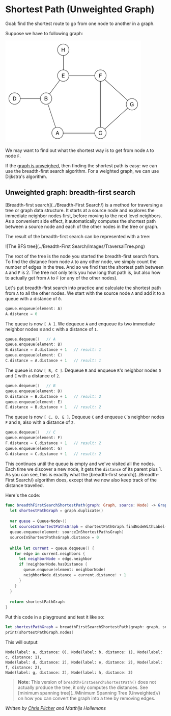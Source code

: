 # Shortest Path (Unweighted Graph)

Goal: find the shortest route to go from one node to another in a graph.

Suppose we have to following graph:

![Example graph](Images/Graph.png)

We may want to find out what the shortest way is to get from node `A` to node `F`.

If the [graph is unweighed](../Graph/), then finding the shortest path is easy: we can use the breadth-first search algorithm. For a weighted graph, we can use Dijkstra's algorithm.

## Unweighted graph: breadth-first search

[Breadth-first search](../Breadth-First Search/) is a method for traversing a tree or graph data structure. It starts at a source node and explores the immediate neighbor nodes first, before moving to the next level neighbors. As a convenient side effect, it automatically computes the shortest path between a source node and each of the other nodes in the tree or graph.

The result of the breadth-first search can be represented with a tree:

![The BFS tree](../Breadth-First Search/Images/TraversalTree.png)

The root of the tree is the node you started the breadth-first search from. To find the distance from node `A` to any other node, we simply count the number of edges in the tree. And so we find that the shortest path between `A` and `F` is 2. The tree not only tells you how long that path is, but also how to actually get from `A` to `F` (or any of the other nodes).

Let's put breadth-first search into practice and calculate the shortest path from `A` to all the other nodes. We start with the source node `A` and add it to a queue with a distance of `0`.

```swift
queue.enqueue(element: A)
A.distance = 0
```

The queue is now `[ A ]`. We dequeue `A` and enqueue its two immediate neighbor nodes `B` and `C` with a distance of `1`.

```swift
queue.dequeue()   // A
queue.enqueue(element: B)
B.distance = A.distance + 1   // result: 1
queue.enqueue(element: C)
C.distance = A.distance + 1   // result: 1
```

The queue is now `[ B, C ]`. Dequeue `B` and enqueue `B`'s neighbor nodes `D` and `E` with a distance of `2`.

```swift
queue.dequeue()   // B
queue.enqueue(element: D)
D.distance = B.distance + 1   // result: 2
queue.enqueue(element: E)
E.distance = B.distance + 1   // result: 2
```

The queue is now `[ C, D, E ]`. Dequeue `C` and enqueue `C`'s neighbor nodes `F` and `G`, also with a distance of `2`.

```swift
queue.dequeue()   // C
queue.enqueue(element: F)
F.distance = C.distance + 1   // result: 2
queue.enqueue(element: G)
G.distance = C.distance + 1   // result: 2
```

This continues until the queue is empty and we've visited all the nodes. Each time we discover a new node, it gets the `distance` of its parent plus 1. As you can see, this is exactly what the [breadth-first search](../Breadth-First Search/) algorithm does, except that we now also keep track of the distance travelled.

Here's the code:

```swift
func breadthFirstSearchShortestPath(graph: Graph, source: Node) -> Graph {
  let shortestPathGraph = graph.duplicate()

  var queue = Queue<Node>()
  let sourceInShortestPathsGraph = shortestPathGraph.findNodeWithLabel(label: source.label)
  queue.enqueue(element: sourceInShortestPathsGraph)
  sourceInShortestPathsGraph.distance = 0

  while let current = queue.dequeue() {
    for edge in current.neighbors {
      let neighborNode = edge.neighbor
      if !neighborNode.hasDistance {
        queue.enqueue(element: neighborNode)
        neighborNode.distance = current.distance! + 1
      }
    }
  }

  return shortestPathGraph
}
```

Put this code in a playground and test it like so:

```swift
let shortestPathGraph = breadthFirstSearchShortestPath(graph: graph, source: nodeA)
print(shortestPathGraph.nodes)
```

This will output:

	Node(label: a, distance: 0), Node(label: b, distance: 1), Node(label: c, distance: 1),
	Node(label: d, distance: 2), Node(label: e, distance: 2), Node(label: f, distance: 2),
	Node(label: g, distance: 2), Node(label: h, distance: 3)

> **Note:** This version of `breadthFirstSearchShortestPath()` does not actually produce the tree, it only computes the distances. See [minimum spanning tree](../Minimum Spanning Tree (Unweighted)/) on how you can convert the graph into a tree by removing edges.

*Written by [Chris Pilcher](https://github.com/chris-pilcher) and Matthijs Hollemans*
